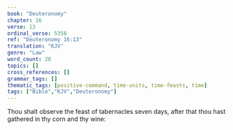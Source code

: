 ```yaml
---
book: "Deuteronomy"
chapter: 16
verse: 13
ordinal_verse: 5356
ref: "Deuteronomy 16:13"
translation: "KJV"
genre: "Law"
word_count: 20
topics: []
cross_references: []
grammar_tags: []
thematic_tags: [positive-command, time-units, time-feasts, time]
tags: ["Bible","KJV","Deuteronomy"]
---
```

Thou shalt observe the feast of tabernacles seven days, after that thou hast gathered in thy corn and thy wine:
